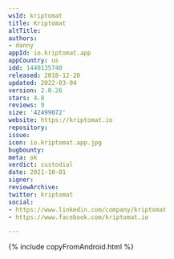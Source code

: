 ```yaml
---
wsId: kriptomat
title: Kriptomat
altTitle: 
authors:
- danny
appId: io.kriptomat.app
appCountry: us
idd: 1440135740
released: 2018-12-20
updated: 2022-03-04
version: 2.0.26
stars: 4.8
reviews: 9
size: '42499072'
website: https://kriptomat.io
repository: 
issue: 
icon: io.kriptomat.app.jpg
bugbounty: 
meta: ok
verdict: custodial
date: 2021-10-01
signer: 
reviewArchive: 
twitter: kriptomat
social:
- https://www.linkedin.com/company/kriptomat
- https://www.facebook.com/kriptomat.io

---
```


{% include copyFromAndroid.html %}
